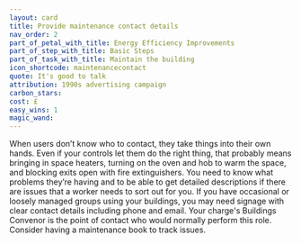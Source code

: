 ```yaml
---
layout: card
title: Provide maintenance contact details
nav_order: 2
part_of_petal_with_title: Energy Efficiency Improvements
part_of_step_with_title: Basic Steps
part_of_task_with_title: Maintain the building
icon_shortcode: maintenancecontact
quote: It's good to talk
attribution: 1990s advertising campaign 
carbon_stars: 
cost: £
easy_wins: 1
magic_wand: 
---
```


<p>When users don’t know who to contact, they take things into their own hands. Even if your controls let them do the right thing, that probably means bringing in space heaters, turning on the oven and hob to warm the space, and blocking exits open with fire extinguishers. You need to know what problems they’re having and to be able to get detailed descriptions if there are issues that a worker needs to sort out for you. If you have occasional or loosely managed groups using your buildings, you may need signage with clear contact details including phone and email. Your charge's Buildings Convenor is the point of contact who would normally perform this role. Consider having a maintenance book to track issues.</p> 
